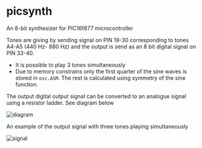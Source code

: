 # picsynth
An 8-bit synthesizer for PIC16f877 microcontroller 

Tones are giving by sending signal on PIN 19-30 corresponding to tones A4-A5 (440 Hz- 880 Hz) and
the output is send as an 8 bit digital signal on PIN 33-40. 

* It is possible to play 3 tones simultaneously
* Due to memory constrains only the first quarter of the sine waves is stored in `osc.ASM`. The rest is calculated using symmetry of the sine function.

The output digital output signal can be converted to an analogue signal using a resistor ladder. See diagram below 

![diagram](https://github.comlmelbye/picsynth/images/diagram.png)

An example of the output signal with three tones playing simultaneously 

![signal](https://github.com/lmelbye/picsynth/images/tone.jpg)
